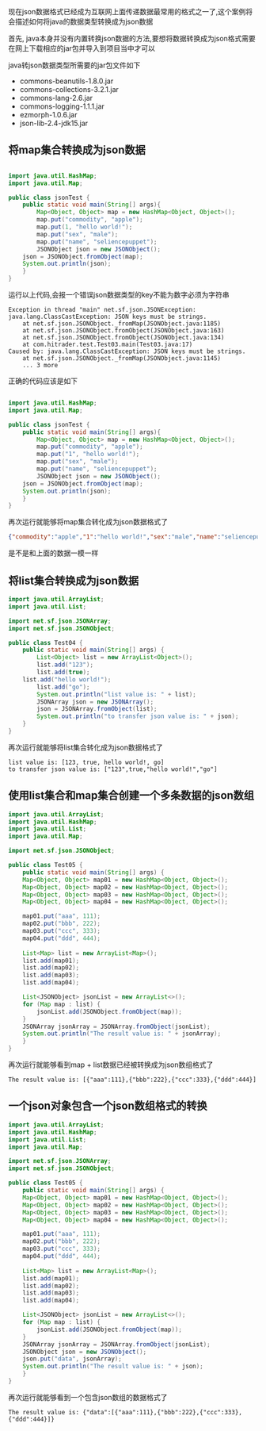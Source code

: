 
现在json数据格式已经成为互联网上面传递数据最常用的格式之一了,这个案例将会描述如何将java的数据类型转换成为json数据

首先, java本身并没有内置转换json数据的方法,要想将数据转换成为json格式需要在网上下载相应的jar包并导入到项目当中才可以

java转json数据类型所需要的jar包文件如下
* commons-beanutils-1.8.0.jar
* commons-collections-3.2.1.jar
* commons-lang-2.6.jar
* commons-logging-1.1.1.jar
* ezmorph-1.0.6.jar
* json-lib-2.4-jdk15.jar

## 将map集合转换成为json数据

```java

import java.util.HashMap;
import java.util.Map;

public class jsonTest {
    public static void main(String[] args){
        Map<Object, Object> map = new HashMap<Object, Object>(); 
        map.put("commodity", "apple");
        map.put(1, "hello world!");
        map.put("sex", "male");
        map.put("name", "seliencepuppet");
        JSONObject json = new JSONObject();
	json = JSONObject.fromObject(map);
	System.out.println(json);
    }
}
```

运行以上代码,会报一个错误json数据类型的key不能为数字必须为字符串
```error
Exception in thread "main" net.sf.json.JSONException: java.lang.ClassCastException: JSON keys must be strings.
	at net.sf.json.JSONObject._fromMap(JSONObject.java:1185)
	at net.sf.json.JSONObject.fromObject(JSONObject.java:163)
	at net.sf.json.JSONObject.fromObject(JSONObject.java:134)
	at com.hitrader.test.Test03.main(Test03.java:17)
Caused by: java.lang.ClassCastException: JSON keys must be strings.
	at net.sf.json.JSONObject._fromMap(JSONObject.java:1145)
	... 3 more
```

正确的代码应该是如下
```java

import java.util.HashMap;
import java.util.Map;

public class jsonTest {
    public static void main(String[] args){
        Map<Object, Object> map = new HashMap<Object, Object>(); 
        map.put("commodity", "apple");
        map.put("1", "hello world!");
        map.put("sex", "male");
        map.put("name", "seliencepuppet");
        JSONObject json = new JSONObject();
	json = JSONObject.fromObject(map);
	System.out.println(json);
    }
}
```

再次运行就能够将map集合转化成为json数据格式了
```json
{"commodity":"apple","1":"hello world!","sex":"male","name":"seliencepuppet"}
```

是不是和上面的数据一模一样


## 将list集合转换成为json数据
```java
import java.util.ArrayList;
import java.util.List;

import net.sf.json.JSONArray;
import net.sf.json.JSONObject;

public class Test04 {
    public static void main(String[] args) {
    	List<Object> list = new ArrayList<Object>();
    	list.add("123");
    	list.add(true);
   	list.add("hello world!");
    	list.add("go");
    	System.out.println("list value is: " + list);
    	JSONArray json = new JSONArray();
    	json = JSONArray.fromObject(list);
        System.out.println("to transfer json value is: " + json);
    }
}
```

再次运行就能够将list集合转化成为json数据格式了
```result
list value is: [123, true, hello world!, go]
to transfer json value is: ["123",true,"hello world!","go"]
```

## 使用list集合和map集合创建一个多条数据的json数组
```java
import java.util.ArrayList;
import java.util.HashMap;
import java.util.List;
import java.util.Map;

import net.sf.json.JSONObject;

public class Test05 {
    public static void main(String[] args) {
	Map<Object, Object> map01 = new HashMap<Object, Object>();		
	Map<Object, Object> map02 = new HashMap<Object, Object>();
	Map<Object, Object> map03 = new HashMap<Object, Object>();
	Map<Object, Object> map04 = new HashMap<Object, Object>();

	map01.put("aaa", 111);
	map02.put("bbb", 222);
	map03.put("ccc", 333);
	map04.put("ddd", 444);
		
	List<Map> list = new ArrayList<Map>();
	list.add(map01);
	list.add(map02);
	list.add(map03);
	list.add(map04);

	List<JSONObject> jsonList = new ArrayList<>(); 
	for (Map map : list) {
	    jsonList.add(JSONObject.fromObject(map));
	}
	JSONArray jsonArray = JSONArray.fromObject(jsonList);
	System.out.println("The result value is: " + jsonArray);
    }
}
```

再次运行就能够看到map + list数据已经被转换成为json数组格式了
```result
The result value is: [{"aaa":111},{"bbb":222},{"ccc":333},{"ddd":444}]
```

## 一个json对象包含一个json数组格式的转换
```java
import java.util.ArrayList;
import java.util.HashMap;
import java.util.List;
import java.util.Map;

import net.sf.json.JSONArray;
import net.sf.json.JSONObject;

public class Test05 {
    public static void main(String[] args) {
	Map<Object, Object> map01 = new HashMap<Object, Object>();		
	Map<Object, Object> map02 = new HashMap<Object, Object>();
	Map<Object, Object> map03 = new HashMap<Object, Object>();
	Map<Object, Object> map04 = new HashMap<Object, Object>();

	map01.put("aaa", 111);
	map02.put("bbb", 222);
	map03.put("ccc", 333);
	map04.put("ddd", 444);
		
	List<Map> list = new ArrayList<Map>();
	list.add(map01);
	list.add(map02);
	list.add(map03);
	list.add(map04);

	List<JSONObject> jsonList = new ArrayList<>(); 
	for (Map map : list) {
	    jsonList.add(JSONObject.fromObject(map));
	}
	JSONArray jsonArray = JSONArray.fromObject(jsonList);
	JSONObject json = new JSONObject();
	json.put("data", jsonArray);
	System.out.println("The result value is: " + json);
    }
}
```

再次运行就能够看到一个包含json数组的数据格式了
```result
The result value is: {"data":[{"aaa":111},{"bbb":222},{"ccc":333},{"ddd":444}]}
```
